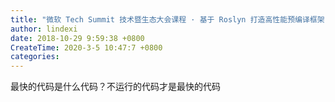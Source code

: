 ```yaml
---
title: "微软 Tech Summit 技术暨生态大会课程 · 基于 Roslyn 打造高性能预编译框架"
author: lindexi
date: 2018-10-29 9:59:38 +0800
CreateTime: 2020-3-5 10:47:7 +0800
categories: 
---
```


最快的代码是什么代码？不运行的代码才是最快的代码

<!--more-->


<!-- csdn -->
